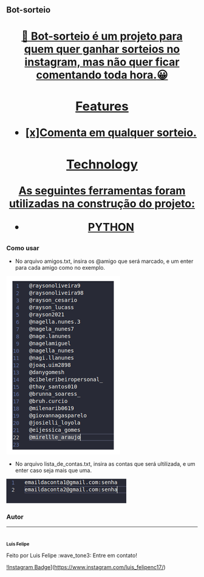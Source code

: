 ## Bot-sorteio

<h1 align="center">
    <a href="https://www.python.org/🔗 Python</a>
</h1>
             
:rocket: Bot-sorteio é um projeto para quem quer ganhar sorteios no instagram, mas não quer ficar comentando toda hora.:grinning:

### Features

- [x]Comenta em qualquer sorteio.


### Technology

As seguintes ferramentas foram utilizadas na construção do projeto:

- [PYTHON](https://www.python.org/)

### Como usar


- No arquivo amigos.txt, insira os @amigo que será marcado, e um enter para cada amigo como no exemplo.

<img src="/assets/exemplo1.png">

- No arquivo lista_de_contas.txt, insira as contas que será ultilizada, e um enter caso seja mais que uma.

<img src="/assets/exemplo2.png">

### Autor
---
<a href="">
 <img style="border-radius: 50px;" src="/photo.jpg" width="100px;" alt=""/>
 <br />
 <sub><b>Luis Felipe</b></sub></a>  <br>


Feito por Luis Felipe :wave_tone3: Entre em contato!

[!Instagram Badge](https://instagram.fpmw3-1.fna.fbcdn.net/v/t51.2885-19/s150x150/162947345_362655328350139_8906382656917021772_n.jpg?tp=1&_nc_ht=instagram.fpmw3-1.fna.fbcdn.net&_nc_ohc=ot87xDWf_oMAX-Do7ge&edm=ABfd0MgAAAAA&ccb=7-4&oh=5f1717d95ec2854f28ee4c7e6a506342&oe=609152B4&_nc_sid=7bff83)](https://www.instagram.com/luis_felipenc17/) 
